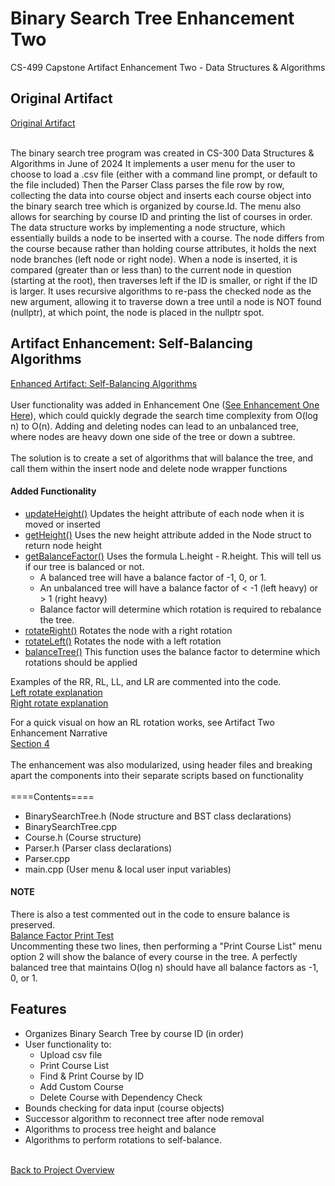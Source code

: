 # Binary Search Tree Enhancement Two
CS-499 Capstone Artifact Enhancement Two - Data Structures & Algorithms

## Original Artifact
[Original Artifact](https://github.com/AnthonyBaratti/EnhancementTwo/tree/main/BinarySearchTree)<br><br>

The binary search tree program was created in CS-300 Data Structures & Algorithms in June of 2024
It implements a user menu for the user to choose to load a .csv file (either with a command line prompt, or default to the file included)
Then the Parser Class parses the file row by row, collecting the data into course object and inserts each course object into the binary search tree which is organized by course.Id. The menu also allows for searching by course ID and printing the list of courses in order. The data structure works by implementing a node structure, which essentially builds a node to be inserted with a course. The node differs from the course because rather than holding course attributes, it holds the next node branches (left node or right node). When a node is inserted, it is compared (greater than or less than) to the current node in question (starting at the root), then traverses left if the ID is smaller, or right if the ID is larger. It uses recursive algorithms to re-pass the checked node as the new argument, allowing it to traverse down a tree until a node is NOT found (nullptr), at which point, the node is placed in the nullptr spot.

## Artifact Enhancement: Self-Balancing Algorithms
[Enhanced Artifact: Self-Balancing Algorithms](https://github.com/AnthonyBaratti/EnhancementTwo/tree/main/BinarySearchTreeEnhancementTwo)<br> <br>
User functionality was added in Enhancement One ([See Enhancement One Here](https://github.com/AnthonyBaratti/EnhancementOne)), which could quickly degrade the search time complexity from O(log n) to O(n). Adding and deleting nodes can lead to an unbalanced tree, where nodes are heavy down one side of the tree or down a subtree. <br><br>
The solution is to create a set of algorithms that will balance the tree, and call them within the insert node and delete node wrapper functions <br>
#### Added Functionality
- [updateHeight()](https://github.com/AnthonyBaratti/EnhancementTwo/blob/main/BinarySearchTreeEnhancementTwo/BinarySearchTree.cpp#L384) Updates the height attribute of each node when it is moved or inserted
- [getHeight()](https://github.com/AnthonyBaratti/EnhancementTwo/blob/main/BinarySearchTreeEnhancementTwo/BinarySearchTree.cpp#L339) Uses the new height attribute added in the Node struct to return node height
- [getBalanceFactor()](https://github.com/AnthonyBaratti/EnhancementTwo/blob/main/BinarySearchTreeEnhancementTwo/BinarySearchTree.cpp#L363) Uses the formula L.height - R.height. This will tell us if our tree is balanced or not.
   - A balanced tree will have a balance factor of -1, 0, or 1.
   - An unbalanced tree will have a balance factor of < -1 (left heavy) or > 1 (right heavy)
   - Balance factor will determine which rotation is required to rebalance the tree.
- [rotateRight()](https://github.com/AnthonyBaratti/EnhancementTwo/blob/main/BinarySearchTreeEnhancementTwo/BinarySearchTree.cpp#L487) Rotates the node with a right rotation
- [rotateLeft()](https://github.com/AnthonyBaratti/EnhancementTwo/blob/main/BinarySearchTreeEnhancementTwo/BinarySearchTree.cpp#L450) Rotates the node with a left rotation
- [balanceTree()](https://github.com/AnthonyBaratti/EnhancementTwo/blob/main/BinarySearchTreeEnhancementTwo/BinarySearchTree.cpp#L512) This function uses the balance factor to determine which rotations should be applied

Examples of the RR, RL, LL, and LR are commented into the code.  
[Left rotate explanation](https://github.com/AnthonyBaratti/EnhancementTwo/blob/main/BinarySearchTreeEnhancementTwo/BinarySearchTree.cpp#L408)  
[Right rotate explanation](https://github.com/AnthonyBaratti/EnhancementTwo/blob/main/BinarySearchTreeEnhancementTwo/BinarySearchTree.cpp#L467)  

For a quick visual on how an RL rotation works, see Artifact Two Enhancement Narrative  
[Section 4](https://github.com/AnthonyBaratti/EnhancementTwo/blob/main/Artifact%20Two%20Enhancement%20Narrative.pdf)  
<br>
The enhancement was also modularized, using header files and breaking apart the components into their separate scripts based on functionality <br> <br>
====Contents==== <br>

- BinarySearchTree.h (Node structure and BST class declarations)
- BinarySearchTree.cpp
- Course.h (Course structure)
- Parser.h (Parser class declarations)
- Parser.cpp
- main.cpp (User menu & local user input variables)

#### NOTE
There is also a test commented out in the code to ensure balance is preserved.  
[Balance Factor Print Test](https://github.com/AnthonyBaratti/EnhancementTwo/blob/main/BinarySearchTreeEnhancementTwo/BinarySearchTree.cpp#L134)  
Uncommenting these two lines, then performing a "Print Course List" menu option 2 will show the balance of every course in the tree. A perfectly balanced tree that maintains O(log n) should have all balance factors as -1, 0, or 1.


## Features
- Organizes Binary Search Tree by course ID (in order)
- User functionality to:
  - Upload csv file
  - Print Course List
  - Find & Print Course by ID
  - Add Custom Course
  - Delete Course with Dependency Check
- Bounds checking for data input (course objects)
- Successor algorithm to reconnect tree after node removal
- Algorithms to process tree height and balance
- Algorithms to perform rotations to self-balance. <br><br>

[Back to Project Overview](https://github.com/AnthonyBaratti/AnthonyBaratti.github.io/tree/main?tab=readme-ov-file#cs-499-computer-science-capstone-project-snhu)

